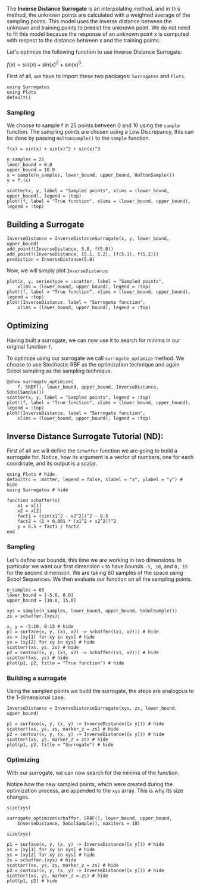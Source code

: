 The **Inverse Distance Surrogate** is an interpolating method, and in this method, the unknown points are calculated with a weighted average of the sampling points. This model uses the inverse distance between the unknown and training points to predict the unknown point. We do not need to fit this model because the response of an unknown point x is computed with respect to the distance between x and the training points.

Let's optimize the following function to use Inverse Distance Surrogate:

$f(x) = sin(x) + sin(x)^2 + sin(x)^3$.

First of all, we have to import these two packages: `Surrogates` and `Plots`.

```@example Inverse_Distance1D
using Surrogates
using Plots
default()
```

### Sampling

We choose to sample f in 25 points between 0 and 10 using the `sample` function. The sampling points are chosen using a Low Discrepancy, this can be done by passing `HaltonSample()` to the `sample` function.

```@example Inverse_Distance1D
f(x) = sin(x) + sin(x)^2 + sin(x)^3

n_samples = 25
lower_bound = 0.0
upper_bound = 10.0
x = sample(n_samples, lower_bound, upper_bound, HaltonSample())
y = f.(x)

scatter(x, y, label = "Sampled points", xlims = (lower_bound, upper_bound), legend = :top)
plot!(f, label = "True function", xlims = (lower_bound, upper_bound), legend = :top)
```

## Building a Surrogate

```@example Inverse_Distance1D
InverseDistance = InverseDistanceSurrogate(x, y, lower_bound, upper_bound)
add_point!(InverseDistance, 5.0, f(5.0))
add_point!(InverseDistance, [5.1, 5.2], [f(5.1), f(5.2)])
prediction = InverseDistance(5.0)
```

Now, we will simply plot `InverseDistance`:

```@example Inverse_Distance1D
plot(x, y, seriestype = :scatter, label = "Sampled points",
    xlims = (lower_bound, upper_bound), legend = :top)
plot!(f, label = "True function", xlims = (lower_bound, upper_bound), legend = :top)
plot!(InverseDistance, label = "Surrogate function",
    xlims = (lower_bound, upper_bound), legend = :top)
```

## Optimizing

Having built a surrogate, we can now use it to search for minima in our original function `f`.

To optimize using our surrogate we call `surrogate_optimize` method. We choose to use Stochastic RBF as the optimization technique and again Sobol sampling as the sampling technique.

```@example Inverse_Distance1D
@show surrogate_optimize(
    f, SRBF(), lower_bound, upper_bound, InverseDistance, SobolSample())
scatter(x, y, label = "Sampled points", legend = :top)
plot!(f, label = "True function", xlims = (lower_bound, upper_bound), legend = :top)
plot!(InverseDistance, label = "Surrogate function",
    xlims = (lower_bound, upper_bound), legend = :top)
```

## Inverse Distance Surrogate Tutorial (ND):

First of all we will define the `Schaffer` function we are going to build a surrogate for. Notice, how its argument is a vector of numbers, one for each coordinate, and its output is a scalar.

```@example Inverse_DistanceND
using Plots # hide
default(c = :matter, legend = false, xlabel = "x", ylabel = "y") # hide
using Surrogates # hide

function schaffer(x)
    x1 = x[1]
    x2 = x[2]
    fact1 = (sin(x1^2 - x2^2))^2 - 0.5
    fact2 = (1 + 0.001 * (x1^2 + x2^2))^2
    y = 0.5 + fact1 / fact2
end
```

### Sampling

Let's define our bounds, this time we are working in two dimensions. In particular we want our first dimension `x` to have bounds `-5, 10`, and `0, 15` for the second dimension. We are taking 60 samples of the space using Sobol Sequences. We then evaluate our function on all the sampling points.

```@example Inverse_DistanceND
n_samples = 60
lower_bound = [-5.0, 0.0]
upper_bound = [10.0, 15.0]

xys = sample(n_samples, lower_bound, upper_bound, SobolSample())
zs = schaffer.(xys);
```

```@example Inverse_DistanceND
x, y = -5:10, 0:15 # hide
p1 = surface(x, y, (x1, x2) -> schaffer((x1, x2))) # hide
xs = [xy[1] for xy in xys] # hide
ys = [xy[2] for xy in xys] # hide
scatter!(xs, ys, zs) # hide
p2 = contour(x, y, (x1, x2) -> schaffer((x1, x2))) # hide
scatter!(xs, ys) # hide
plot(p1, p2, title = "True function") # hide
```

### Building a surrogate

Using the sampled points we build the surrogate, the steps are analogous to the 1-dimensional case.

```@example Inverse_DistanceND
InverseDistance = InverseDistanceSurrogate(xys, zs, lower_bound, upper_bound)
```

```@example Inverse_DistanceND
p1 = surface(x, y, (x, y) -> InverseDistance([x y])) # hide
scatter!(xs, ys, zs, marker_z = zs) # hide
p2 = contour(x, y, (x, y) -> InverseDistance([x y])) # hide
scatter!(xs, ys, marker_z = zs) # hide
plot(p1, p2, title = "Surrogate") # hide
```

### Optimizing

With our surrogate, we can now search for the minima of the function.

Notice how the new sampled points, which were created during the optimization process, are appended to the `xys` array.
This is why its size changes.

```@example Inverse_DistanceND
size(xys)
```

```@example Inverse_DistanceND
surrogate_optimize(schaffer, SRBF(), lower_bound, upper_bound,
    InverseDistance, SobolSample(), maxiters = 10)
```

```@example Inverse_DistanceND
size(xys)
```

```@example Inverse_DistanceND
p1 = surface(x, y, (x, y) -> InverseDistance([x y])) # hide
xs = [xy[1] for xy in xys] # hide
ys = [xy[2] for xy in xys] # hide
zs = schaffer.(xys) # hide
scatter!(xs, ys, zs, marker_z = zs) # hide
p2 = contour(x, y, (x, y) -> InverseDistance([x y])) # hide
scatter!(xs, ys, marker_z = zs) # hide
plot(p1, p2) # hide
```
